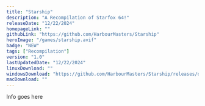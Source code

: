 ```yaml
---
title: "Starship"
description: "A Recompilation of Starfox 64!"
releaseDate: "12/22/2024"
homepageLink: ""
githubLink: "https://github.com/HarbourMasters/Starship"
heroImage: "/games/starship.avif"
badge: "NEW"
tags: ["Recompilation"]
version: "1.0"
lastUpdatedDate: "12/22/2024"
linuxDownload: ""
windowsDownload: "https://github.com/HarbourMasters/Starship/releases/download/v1.0.0/Starship-Centauri-Alfa-Windows.zip"
macDownload: ""
---
```


Info goes here